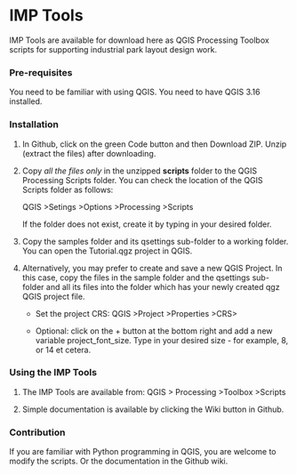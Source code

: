 # IMP Tools
IMP Tools are available for download here as QGIS Processing Toolbox scripts for supporting industrial park layout design work.


### Pre-requisites
You need to be familiar with using QGIS.
You need to have QGIS 3.16 installed.  
<!-- Additionally, install the Qgis2threejs plugin -->

### Installation
1. In Github, click on the green Code button and then Download ZIP.  Unzip (extract the files) after downloading.

2. Copy *all the files only* in the unzipped **scripts** folder to the QGIS Processing Scripts folder.  You can check the location of the QGIS Scripts folder as follows:

    QGIS >Setings >Options >Processing >Scripts

    If the folder does not exist, create it by typing in your desired folder.

3. Copy the samples folder and its qsettings sub-folder to a working folder.  You can open the Tutorial.qgz project in QGIS.  

4. Alternatively, you may prefer to create and save a new QGIS Project.  In this case, copy the files in the sample folder and the qsettings sub-folder and all its files into the folder which has your newly created qgz QGIS project file.  


    - Set the project CRS:
    QGIS >Project >Properties >CRS>


    - Optional: click on the + button at the bottom right and add a new variable project_font_size.  Type in your desired size - for example, 8, or 14 et cetera.  


### Using the IMP Tools
1. The IMP Tools are available from:
    QGIS > Processing >Toolbox >Scripts
    
2. Simple documentation is available by clicking the Wiki button in Github.
        
### Contribution
If you are familiar with Python programming in QGIS, you are welcome to modify the scripts.  Or the documentation in the Github wiki.


